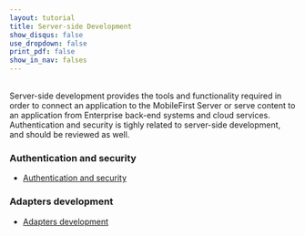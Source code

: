 ```yaml
---
layout: tutorial
title: Server-side Development
show_disqus: false
use_dropdown: false
print_pdf: false
show_in_nav: falses
---
```

<br>
Server-side development provides the tools and functionality required in order to connect an application to the MobileFirst Server or serve content to an application from  Enterprise back-end systems and cloud services. Authentication and security is tighly related to server-side development, and should be reviewed as well.

### Authentication and security

* [Authentication and security](../authentication-and-security/)

### Adapters development

* [Adapters development](../adapters/)
